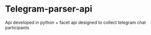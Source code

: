 # Telegram-parser-api
Api developed in python + facet api designed to collect telegram chat participants
